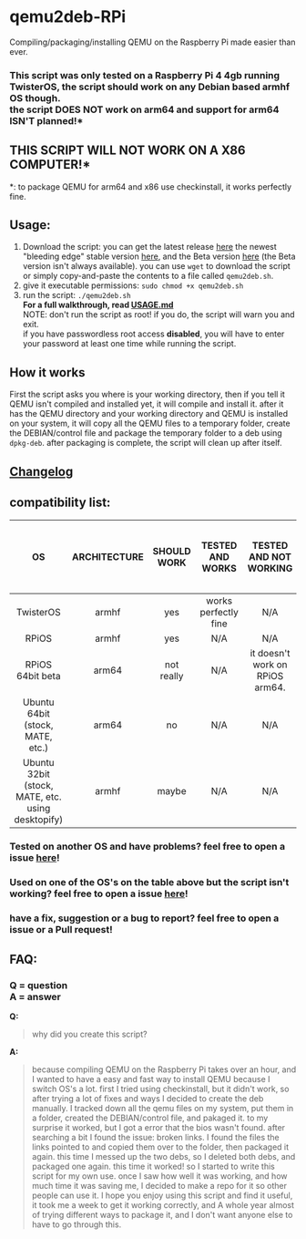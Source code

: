 # qemu2deb-RPi
Compiling/packaging/installing QEMU on the Raspberry Pi made easier than ever.
### This script was only tested on a Raspberry Pi 4 4gb running TwisterOS, the script should work on any Debian based armhf OS though.<br>the script DOES NOT work on arm64 and support for arm64 ISN'T planned!*
## **THIS SCRIPT WILL NOT WORK ON A X86 COMPUTER!***
*: to package QEMU for arm64 and x86 use checkinstall, it works perfectly fine.

## Usage:
1) Download the script: you can get the latest release [here](https://raw.githubusercontent.com/Itai-Nelken/qemu2deb-RPi/0.2.0/qemu2deb.sh) the newest "bleeding edge" stable version [here](https://raw.githubusercontent.com/Itai-Nelken/qemu2deb-RPi/0.2.0/qemu2deb.sh), and the Beta version [here](https://raw.githubusercontent.com/Itai-Nelken/qemu2deb-RPi/Dev/qemu2deb.sh) (the Beta version isn't always available). you can use `wget` to download the script or simply copy-and-paste the contents to a file called `qemu2deb.sh`.
2) give it executable permissions: `sudo chmod +x qemu2deb.sh`
3) run the script: `./qemu2deb.sh`<br>
**For a full walkthrough, read [USAGE.md](USAGE.md)**<br>
NOTE: don't run the script as root! if you do, the script will warn you and exit.<br>
if you have passwordless root access **disabled**, you will have to enter your password at least one time while running the script.

## How it works
First the script asks you where is your working directory, then if you tell it QEMU isn't compiled and installed yet, it will compile and install it.
after it has the QEMU directory and your working directory and QEMU is installed on your system, it will copy all the QEMU files to a temporary folder, create the DEBIAN/control file and package the temporary folder to a deb using `dpkg-deb`.
after packaging is complete, the script will clean up after itself.

## [Changelog](CHANGELOG.md)

## compatibility list:

| OS        | ARCHITECTURE | SHOULD WORK | TESTED AND WORKS | TESTED AND NOT WORKING | if not working right now, will it work in the future |
| :---:     | :---:        |     :---:      |         :---: |         :---:       |    :---:  |
| TwisterOS | armhf | yes   | works perfectly fine | N/A | yes |
| RPiOS     | armhf | yes | N/A | N/A | yes |
| RPiOS 64bit beta | arm64 | not really | N/A | it doesn't work on RPiOS arm64. | **NO** use checkinstall |
| Ubuntu 64bit (stock, MATE, etc.) | arm64 | no | N/A | N/A | N/A | N/A |
| Ubuntu 32bit (stock, MATE, etc. using desktopify) | armhf | maybe | N/A | N/A | if checkinstall doesn't work, *yes* |

### Tested on another OS and have problems? feel free to open a issue [here](https://github.com/Itai-Nelken/qemu2deb-RPi/issues/new/choose)!
### Used on one of the OS's on the table above but the script isn't working? feel free to open a issue [here](https://github.com/Itai-Nelken/qemu2deb-RPi/issues/new/choose)!
### have a fix, suggestion or a bug to report? feel free to open a issue or a Pull request!


## FAQ:
### Q = question<br>A = answer

**Q:**
>why did you create this script?

**A:**
>because compiling QEMU on the Raspberry Pi takes over an hour, and I wanted to have a easy and fast way to install QEMU because I switch OS's a lot.
first I tried using checkinstall, but it didn't work, so after trying a lot of fixes and ways I decided to create the deb manually.
I tracked down all the qemu files on my system, put them in a folder, created the DEBIAN/control file, and pakaged it. to my surprise it worked, but I got a error that the bios wasn't found. after searching a bit I found the issue: broken links. I found the files the links pointed to and copied them over to the folder, then packaged it again.
this time I messed up the two debs, so I deleted both debs, and packaged one again. this time it worked!
so I started to write this script for my own use. once I saw how well it was working, and how much time it was saving me, I decided to make a repo for it so other people can use it.
I hope you enjoy using this script and find it useful, it took me a week to get it working correctly, and A whole year almost of trying different ways to package it, and I don't want anyone else to have to go through this.
